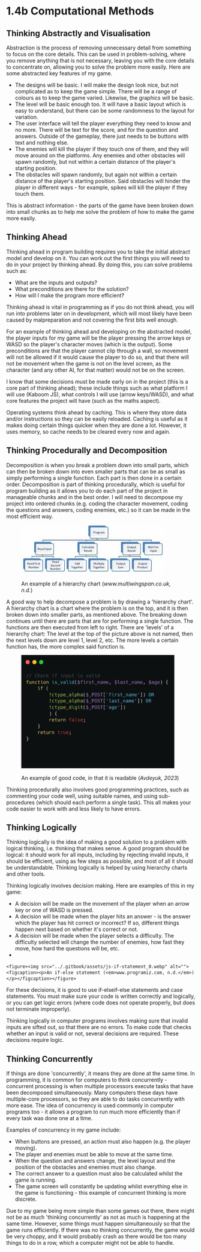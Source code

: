 # 1.4b Computational Methods

## Thinking Abstractly and Visualisation

Abstraction is the process of removing unnecessary detail from something to focus on the core details. This can be used in problem-solving, where you remove anything that is not necessary, leaving you with the core details to concentrate on, allowing you to solve the problem more easily. Here are some abstracted key features of my game.

* The designs will be basic. I will make the design look nice, but not complicated as to keep the game simple. There will be a range of colours as to keep the game varied. Likewise, the graphics will be basic.
* The level will be basic enough too. It will have a basic layout which is easy to understand, but there can be some randomness to the layout for variation.
* The user interface will tell the player everything they need to know and no more. There will be text for the score, and for the question and answers. Outside of the gameplay, there just needs to be buttons with text and nothing else.
* The enemies will kill the player if they touch one of them, and they will move around on the platforms. Any enemies and other obstacles will spawn randomly, but not within a certain distance of the player's starting position.
* The obstacles will spawn randomly, but again not within a certain distance of the player's starting position. Said obstacles will hinder the player in different ways - for example, spikes will kill the player if they touch them.

This is abstract information - the parts of the game have been broken down into small chunks as to help me solve the problem of how to make the game more easily.

## Thinking Ahead

Thinking ahead in program building requires you to take the initial abstract model and develop on it. You can work out the first things you will need to do in your project by thinking ahead. By doing this, you can solve problems such as:

* What are the inputs and outputs?
* What preconditions are there for the solution?
* How will I make the program more efficient?

Thinking ahead is vital in programming as if you do not think ahead, you will run into problems later on in development, which will most likely have been caused by malpreparation and not covering the first bits well enough.

For an example of thinking ahead and developing on the abstracted model, the player inputs for my game will be the player pressing the arrow keys or WASD so the player's character moves (which is the output). Some preconditions are that the player cannot clip through a wall, so movement will not be allowed if it would cause the player to do so, and that there will not be movement when the game is not on the level screen, as the character (and any other AI, for that matter) would not be on the screen.

I know that some decisions must be made early on in the project (this is a core part of thinking ahead); these include things such as what platform I will use (Kaboom JS), what controls I will use (arrow keys/WASD), and what core features the project will have (such as the maths aspect).

Operating systems think ahead by caching. This is where they store data and/or instructions so they can be easily reloaded. Caching is useful as it makes doing certain things quicker when they are done a lot. However, it uses memory, so cache needs to be cleared every now and again.

## Thinking Procedurally and Decomposition

Decomposition is when you break a problem down into small parts, which can then be broken down into even smaller parts that can be as small as simply performing a single function. Each part is then done in a certain order. Decomposition is part of thinking procedurally, which is useful for program building as it allows you to do each part of the project in manageable chunks and in the best order. I will need to decompose my project into ordered chunks (e.g. coding the character movement, coding the questions and answers, coding enemies, etc.) so it can be made in the most efficient way.

<figure><img src="../.gitbook/assets/download.jpg" alt=""><figcaption><p>An example of a hierarchy chart (<em>www.multiwingspan.co.uk, n.d.</em>)</p></figcaption></figure>

A good way to help decompose a problem is by drawing a 'hierarchy chart'. A hierarchy chart is a chart where the problem is on the top, and it is then broken down into smaller parts, as mentioned above. The breaking down continues until there are parts that are for performing a single function. The functions are then executed from left to right. There are 'levels' of a hierarchy chart: The level at the top of the picture above is not named, then the next levels down are level 1, level 2, etc. The more levels a certain function has, the more complex said function is.

<figure><img src="../.gitbook/assets/comments-code-write.png" alt=""><figcaption><p>An example of good code, in that it is readable (<em>Avdeyuk, 2023</em>)</p></figcaption></figure>

Thinking procedurally also involves good programming practices, such as commenting your code well, using suitable names, and using sub-procedures (which should each perform a single task). This all makes your code easier to work with and less likely to have errors.

## Thinking Logically

Thinking logically is the idea of making a good solution to a problem with logical thinking, i.e. thinking that makes sense. A good program should be logical: it should work for all inputs, including by rejecting invalid inputs, it should be efficient, using as few steps as possible, and most of all it should be understandable. Thinking logically is helped by using hierarchy charts and other tools.

Thinking logically involves decision making. Here are examples of this in my game:

* A decision will be made on the movement of the player when an arrow key or one of WASD is pressed.
* A decision will be made when the player hits an answer - is the answer which the player has hit correct or incorrect? If so, different things happen next based on whether it's correct or not.
* A decision will be made when the player selects a difficulty. The difficulty selected will change the number of enemies, how fast they move, how hard the questions will be, etc.
*

    <figure><img src="../.gitbook/assets/js-if-statement_0.webp" alt=""><figcaption><p>An if-else statement (<em>www.programiz.com, n.d.</em>)</p></figcaption></figure>

For these decisions, it is good to use if-elseif-else statements and case statements. You must make sure your code is written correctly and logically, or you can get logic errors (where code does not operate properly, but does not terminate improperly).

Thinking logically in computer programs involves making sure that invalid inputs are sifted out, so that there are no errors. To make code that checks whether an input is valid or not, several decisions are required. These decisions require logic.

## Thinking Concurrently

If things are done 'concurrently', it means they are done at the same time. In programming, it is common for computers to think concurrently - concurrent processing is when multiple processors execute tasks that have been decomposed simultaneously. Many computers these days have multiple-core processors, so they are able to do tasks concurrently with more ease. The idea of concurrency is used commonly in computer programs too - it allows a program to run much more efficiently than if every task was done one at a time.

Examples of concurrency in my game include:

* When buttons are pressed, an action must also happen (e.g. the player moving).
* The player and enemies must be able to move at the same time.
* When the question and answers change, the level layout and the position of the obstacles and enemies must also change.
* The correct answer to a question must also be calculated whilst the game is running.
* The game screen will constantly be updating whilst everything else in the game is functioning - this example of concurrent thinking is more discrete.

Due to my game being more simple than some games out there, there might not be as much 'thinking concurrently' as not as much is happening at the same time. However, some things must happen simultaneously so that the game runs efficiently. If there was no thinking concurrently, the game would be very choppy, and it would probably crash as there would be too many things to do in a row, which a computer might not be able to handle.
